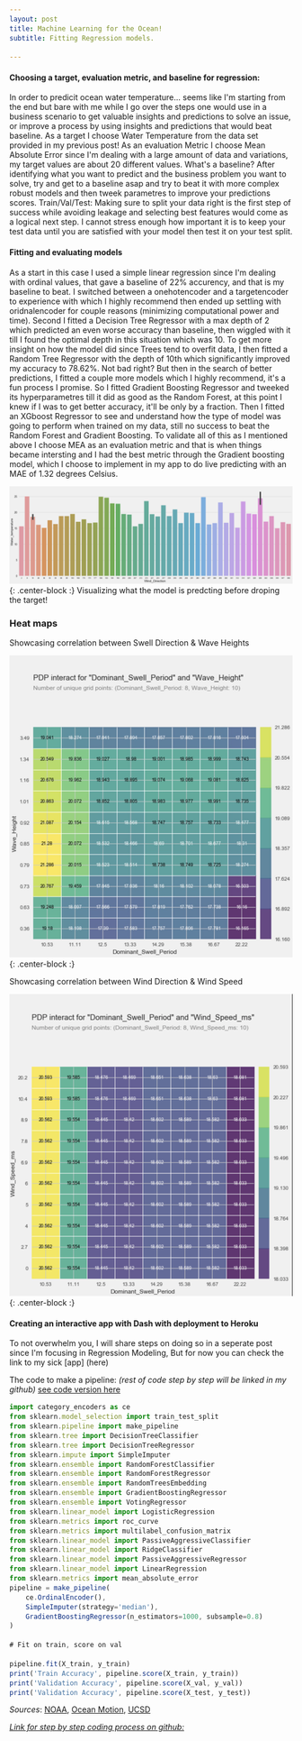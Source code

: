 ```yaml
---
layout: post
title: Machine Learning for the Ocean!
subtitle: Fitting Regression models.

---
```

#### Choosing a target, evaluation metric, and baseline for regression:
In order to predicit ocean water temperature... seems like I'm starting from the end but bare with me while I go over the steps one would use in a business scenario to get valuable insights and predictions to solve an issue, or improve a process by using insights and predictions that would beat baseline. 
As a target  I choose Water Temperature from the data set provided in my previous post! As an evaluation Metric I choose Mean Absolute Error since I'm dealing with a large amount of data and variations, my target values are about 20 different values.
What's a baseline? After identifying what you want to predict and the business problem you want to solve, try and get to a baseline asap and try to beat it with more complex robust models and then tweek parametres to improve your predictions scores.
Train/Val/Test: Making sure to split your data right is the first step of success while avoiding leakage and selecting best features would come as a logical next step. I cannot stress enough how important it is to keep your test data until you are satisfied with your model then test it on your test split.


#### Fitting and evaluating models
As a start in this case I used a simple linear regression since I'm dealing with ordinal values, that gave a baseline of 22% 
accurency, and that is my baseline to beat.
I switched between a onehotencoder and a targetencoder to experience with which I highly recommend then ended up settling with oridnalencoder for couple reasons (minimizing computational power and time).
Second I fitted a Decision Tree Regressor with a max depth of 2 which predicted an even worse accuracy than baseline, then wiggled with it till I found the optimal depth in this situation which was 10.
To get more insight on how the model did since Trees tend to overfit data, I then fitted a Random Tree Regressor with the depth of 10th which significantly improved my accuracy to 78.62%. Not bad right?
But then in the search of better predictions, I fitted a couple more models which I highly recommend, it's a fun process I promise.
So I fitted Gradient Boosting Regressor and tweeked its hyperparametres till it did as good as the Random Forest, at this point I knew if I was to get better accuracy, it'll be only by a fraction. 
Then I fitted an XGboost Regressor to see and understand how the type of model was going to perform when trained on my data, still no success to beat the Random Forest and Gradient Boosting.
To validate all of this as I mentioned above I choose MEA as an evaluation metric and that is when things became intersting and I had the best metric through the Gradient boosting model, which I choose to implement in my app to do live predicting with an MAE of 1.32 degrees Celsius.


![Crepe](/img/winddirwatertempbars.png){: .center-block :}
Visualizing what the model is predcting before droping the target!



 

### Heat maps ###

Showcasing correlation between Swell Direction & Wave Heights

![Crepe](/img/heatmapswelldirwaves.jpg){: .center-block :}

Showcasing correlation between Wind Direction & Wind Speed

![Crepe](/img/winddirwindspeed.png){: .center-block :}


#### Creating an interactive app with Dash with deployment to Heroku

To not overwhelm you, I will share steps on doing so in a seperate post since I'm focusing in Regression Modeling, 
But for now you can check the link to my sick [app] (here)


The code to make a pipeline:
_(rest of code step by step will be linked in my github)_
[see code version here](https://github.com/MehdiKhiatiDS/DS-Unit-1-Build/blob/master/Project_Up_Welling!.ipynb)

```javascript
import category_encoders as ce
from sklearn.model_selection import train_test_split
from sklearn.pipeline import make_pipeline
from sklearn.tree import DecisionTreeClassifier
from sklearn.tree import DecisionTreeRegressor
from sklearn.impute import SimpleImputer
from sklearn.ensemble import RandomForestClassifier
from sklearn.ensemble import RandomForestRegressor
from sklearn.ensemble import RandomTreesEmbedding
from sklearn.ensemble import GradientBoostingRegressor
from sklearn.ensemble import VotingRegressor
from sklearn.linear_model import LogisticRegression
from sklearn.metrics import roc_curve
from sklearn.metrics import multilabel_confusion_matrix
from sklearn.linear_model import PassiveAggressiveClassifier
from sklearn.linear_model import RidgeClassifier
from sklearn.linear_model import PassiveAggressiveRegressor
from sklearn.linear_model import LinearRegression
from sklearn.metrics import mean_absolute_error
pipeline = make_pipeline(
    ce.OrdinalEncoder(), 
    SimpleImputer(strategy='median'), 
    GradientBoostingRegressor(n_estimators=1000, subsample=0.8)
)

# Fit on train, score on val

pipeline.fit(X_train, y_train)
print('Train Accuracy', pipeline.score(X_train, y_train))
print('Validation Accuracy', pipeline.score(X_val, y_val))
print('Validation Accuracy', pipeline.score(X_test, y_test))
```

_Sources_: [NOAA](https://www.ndbc.noaa.gov), [Ocean Motion](https://www.oceanmotion.org), [UCSD](https://ucsd.edu)

[_Link for step by step coding process on github:_](https://github.com/MehdiKhiatiDS/DS-Unit-1-Build/blob/master/Project_Up_Welling!.ipynb)





